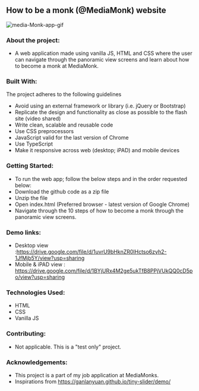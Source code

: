 ## How to be a monk (@MediaMonk) website

![media-Monk-app-gif](https://github.com/singhnatasha/test/blob/master/MediaMonk.gif)

### About the project:
 - A web application made using vanilla JS, HTML and CSS where the user can navigate through the panoramic view screens and learn about how to become a monk at MediaMonk.

### Built With: 
The project adheres to the following guidelines
 - Avoid using an external framework or library (i.e. jQuery or Bootstrap)
 - Replicate the design and functionality as close as possible to the flash site (video shared)
 - Write clean, scalable and reusable code
 - Use CSS preprocessors
 - JavaScript valid for the last version of Chrome
 - Use TypeScript
 - Make it responsive across web (desktop; iPAD) and mobile devices
 
### Getting Started:
 - To run the web app; follow the below steps and in the order requested below:
 - Download the github code as a zip file
 - Unzip the file
 - Open index.html (Preferred browser - latest version of Google Chrome)
 - Navigate through the 10 steps of how to become a monk through the panoramic view screens.
 
 ### Demo links:
 - Desktop view :https://drive.google.com/file/d/1uvrU9bHknZR0lHctso6zyh2-1JfMjb5Y/view?usp=sharing 
 - Mobile & iPAD view : https://drive.google.com/file/d/1BYjURx4M2ge5ukTfB8PPjVUkQQ0cD5po/view?usp=sharing 

 ### Technologies Used: 
 - HTML 
 - CSS
 - Vanilla JS
 
### Contributing: 
 - Not applicable. This is a "test only" project.  
 
### Acknowledgements: 
 - This project is a part of my job application at MediaMonks.
 - Inspirations from https://ganlanyuan.github.io/tiny-slider/demo/
